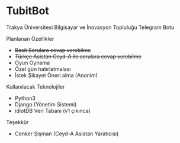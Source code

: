 # TubitBot
Trakya Üniversitesi Bilgisayar ve İnovasyon Topluluğu Telegram Botu

Planlanan Özellikler

- ~~Basit Sorulara cevap verebilme~~
- ~~Türkçe Asistan Ceyd-A ile sorulara cevap verebilme~~
- Oyun Oynama
- Özel gün hatırlatmalası 
- İstek Şikayet Öneri alma (Anonim)

Kullanılacak Teknolojiler
- Python3
- Django (Yönetim Sistemi)
- idiotDB Veri Tabanı (v1 çıkınca)

Teşekkür
- Cenker Şişman (Ceyd-A Asistan Yaratıcısı)
